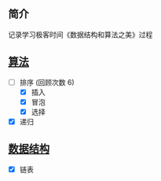 ## 简介

记录学习极客时间《数据结构和算法之美》过程

## [算法](./algorithm)

- [ ] 排序 (回顾次数 6)
  - [x] 插入
  - [x] 冒泡
  - [x] 选择
- [x] 递归

## [数据结构](./dataStructure)

- [x] 链表
